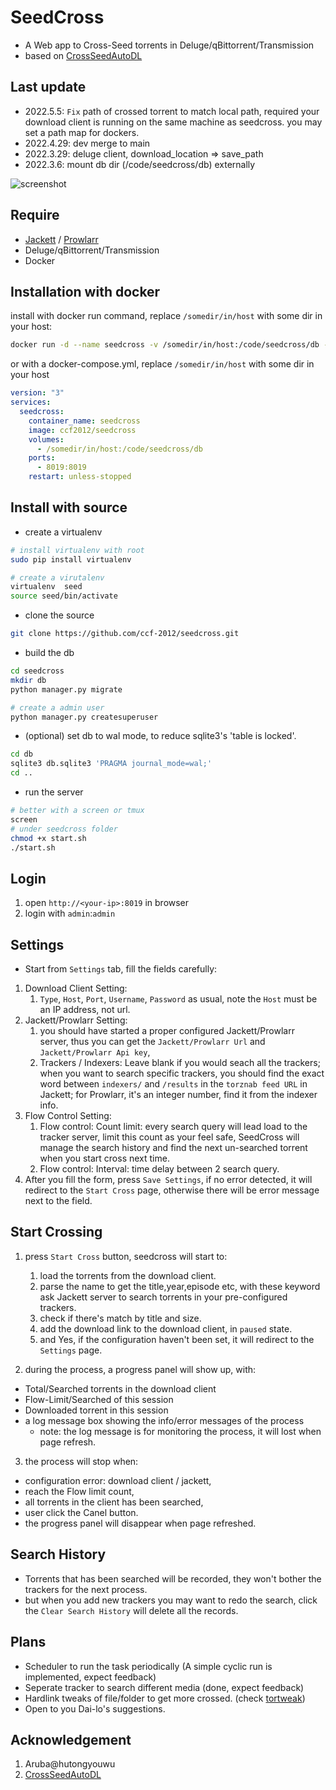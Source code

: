 # SeedCross
* A Web app to Cross-Seed torrents in Deluge/qBittorrent/Transmission
* based on [CrossSeedAutoDL](https://github.com/BC44/Cross-Seed-AutoDL)

## Last update
* 2022.5.5:  `Fix` path of crossed torrent to match local path, required your download client is running on the same machine as seedcross. you may set a path map for dockers.
* 2022.4.29: dev merge to main
* 2022.3.29: deluge client, download_location => save_path
* 2022.3.6: mount db dir (/code/seedcross/db) externally


![screenshot](screenshot/seedcross1.png)

## Require
* [Jackett](https://github.com/Jackett/Jackett) / [Prowlarr](https://github.com/Prowlarr/Prowlarr)
* Deluge/qBittorrent/Transmission
* Docker
  
## Installation with docker
install with docker run command, replace `/somedir/in/host` with some dir in your host:
```sh
docker run -d --name seedcross -v /somedir/in/host:/code/seedcross/db -p 8019:8019 ccf2012/seedcross:latest
```


or with a docker-compose.yml, replace `/somedir/in/host` with some dir in your host

```yml
version: "3"
services:
  seedcross:
    container_name: seedcross
    image: ccf2012/seedcross
    volumes:
      - /somedir/in/host:/code/seedcross/db
    ports:
      - 8019:8019
    restart: unless-stopped
```

## Install with source
* create a virtualenv
```sh
# install virtualenv with root
sudo pip install virtualenv

# create a virutalenv
virtualenv  seed
source seed/bin/activate
```

* clone the source
```sh
git clone https://github.com/ccf-2012/seedcross.git
```

* build the db
```sh
cd seedcross
mkdir db
python manager.py migrate

# create a admin user
python manager.py createsuperuser
```

* (optional) set db to wal mode, to reduce sqlite3's 'table is locked'.
```sh
cd db
sqlite3 db.sqlite3 'PRAGMA journal_mode=wal;'
cd ..
```

* run the server
```sh
# better with a screen or tmux
screen 
# under seedcross folder 
chmod +x start.sh
./start.sh
```


## Login
1. open `http://<your-ip>:8019` in browser
2. login with `admin`:`admin`

## Settings
* Start from `Settings` tab, fill the fields carefully:
1. Download Client Setting: 
   1. `Type`, `Host`, `Port`, `Username`, `Password` as usual, note the `Host` must be an IP address, not url.
2. Jackett/Prowlarr Setting: 
   1. you should have started a proper configured Jackett/Prowlarr server, thus you can get the  `Jackett/Prowlarr Url` and `Jackett/Prowlarr Api key`, 
   2. Trackers / Indexers: Leave blank if you would seach all the trackers; when you want to search specific trackers, you should find the exact word between `indexers/` and `/results` in the `torznab feed URL` in Jackett; for Prowlarr, it's an integer number, find it from the indexer info.
3. Flow Control Setting: 
   1. Flow control: Count limit: every search query will lead load to the tracker server, limit this count as your feel safe, SeedCross will manage the search history and find the next un-searched torrent when you start cross next time.
   2. Flow control: Interval: time delay between 2 search query.
4. After you fill the form, press `Save Settings`, if no error detected, it will redirect to the `Start Cross` page, otherwise there will be error message next to the field.

## Start Crossing
1. press `Start Cross` button, seedcross will start to:
    1. load the torrents from the download client.
    2. parse the name to get the title,year,episode etc, with these keyword ask Jackett server to search torrents in your pre-configured trackers.
    3. check if there's match by title and size.
    4. add the download link to the download client, in `paused` state.
    5. and Yes, if the configuration haven't been set, it will redirect to the `Settings` page. 

2.  during the process, a progress panel will show up, with:
  * Total/Searched torrents in the download client
  * Flow-Limit/Searched of this session
  * Downloaded torrent in this session 
  * a log message box showing the info/error messages of the process
    * note: the log message is for monitoring the process, it will lost when page refresh.

3. the process will stop when:
  * configuration error: download client / jackett,
  * reach the Flow limit count,
  * all torrents in the client has been searched,
  * user click the Canel button.
  * the progress panel will disappear when page refreshed.


## Search History
* Torrents that has been searched will be recorded, they won't bother the trackers for the next process.
* but when you add new trackers you may want to redo the search, click the `Clear Search History` will delete all the records.

## Plans
* Scheduler to run the task periodically (A simple cyclic run is implemented, expect feedback)
* Seperate tracker to search different media  (done, expect feedback)
* Hardlink tweaks of file/folder to get more crossed. (check [tortweak](https://github.com/ccf-2012/tortweak))
* Open to you Dai-lo's suggestions.


## Acknowledgement
1. Aruba@hutongyouwu 
2. [CrossSeedAutoDL](https://github.com/BC44/Cross-Seed-AutoDL)

